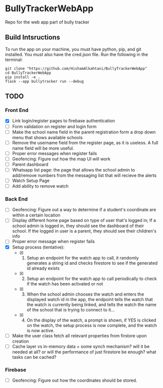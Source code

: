 # BullyTrackerWebApp

Repo for the web app part of bully tracker

## Build Intsructions

To run the app on your machine, you must have python, pip, and git installed. You must also have the cred.json file. Run the following in the terminal:

```shell
git clone "https://github.com/HishamAlkahtani/BullyTrackerWebApp"
cd BullyTrackerWebApp
pip install -e .
flask --app bullytracker run --debug
```

## TODO

### Front End
- [X] Link login/register pages to firebase authentication
- [ ] Form validation on register and login form
- [ ] Make the school name field in the parent registration form a drop down menu that shows available schools
- [ ] Remove the username field from the register page, as it is useless. A full name field will be more useful.
- [ ] Proper error messages when register fails
- [ ] Geofencing: Figure out how the map UI will work
- [ ] Parent dashboard
- [ ] Whatsapp list page: the page that allows the school admin to add/remove numbers from the messaging list that will recieve the alerts
- [ ] Watch Setup Page
- [ ] Add ability to remove watch
### Back End
- [ ] Geofencing: Figure out a way to determine if a student's coordinate are within a certain location
- [ ] Display different home page based on type of user that's logged in; If a school admin is logged in, they should see the dashboard of their school. If the logged in user is a parent, they should see their children's info
- [ ] Proper error message when register fails
- [X] Setup process (tentative):
    - [X] 1) Setup an endpoint for the watch app to call, it randomly generates a string id and checks firestore to see if the generated id already exists
    - [X] 2) Setup an endpoint for the watch app to call periodically to check if the watch has been activated or not
    - [X] 3) When the school admin chooses the watch and enters the displayed watch id in the app, the endpoint tells the watch that the watch is currently being linked, and tells the watch the name of the school that is trying to connect to it...
    - [X] 4) On the display of the watch, a prompt is shown, if YES is clicked on the watch, the setup process is now complete, and the watch is now active.
- [ ] Make the user class fetch all relevant properties from firstore upon creation
- [ ] Cache layer vs in-memory data + some synch mechanism? will it be needed at all? or will the performance of just firestore be enough? what tasks can be cached?
### Firebase
- [ ] Geofencing: Figure out how the coordinates should be stored.
